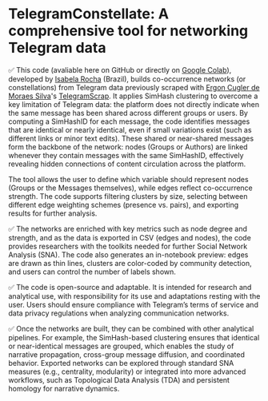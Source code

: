 # **TelegramConstellate: A comprehensive tool for networking Telegram data**

✅ This code (avaliable here on GitHub or directly on [Google Colab](https://bit.ly/telegram-networks-colab)), developed by [Isabela Rocha](https://github.com/rocha-isabela/) (Brazil), builds co-occurrence networks (or constellations) from Telegram data previously scraped with [Ergon Cugler de Moraes Silva](https://github.com/ergoncugler)'s [TelegramScrap](https://github.com/ergoncugler/web-scraping-telegram/). It applies SimHash clustering to overcome a key limitation of Telegram data: the platform does not directly indicate when the same message has been shared across different groups or users. By computing a SimHashID for each message, the code identifies messages that are identical or nearly identical, even if small variations exist (such as different links or minor text edits). These shared or near-shared messages form the backbone of the network: nodes (Groups or Authors) are linked whenever they contain messages with the same SimHashID, effectively revealing hidden connections of content circulation across the platform.

The tool allows the user to define which variable should represent nodes (Groups or the Messages themselves), while edges reflect co-occurrence strength. The code supports filtering clusters by size, selecting between different edge weighting schemes (presence vs. pairs), and exporting results for further analysis.

✅ The networks are enriched with key metrics such as node degree and strength, and as the data is exported in CSV (edges and nodes), the code provides researchers with the toolkits needed for further Social Network Analysis (SNA). The code also generates an in-notebook preview: edges are drawn as thin lines, clusters are color-coded by community detection, and users can control the number of labels shown.

✅ The code is open-source and adaptable. It is intended for research and analytical use, with responsibility for its use and adaptations resting with the user. Users should ensure compliance with Telegram’s terms of service and data privacy regulations when analyzing communication networks.

✅ Once the networks are built, they can be combined with other analytical pipelines. For example, the SimHash-based clustering ensures that identical or near-identical messages are grouped, which enables the study of narrative propagation, cross-group message diffusion, and coordinated behavior. Exported networks can be explored through standard SNA measures (e.g., centrality, modularity) or integrated into more advanced workflows, such as Topological Data Analysis (TDA) and persistent homology for narrative dynamics.
